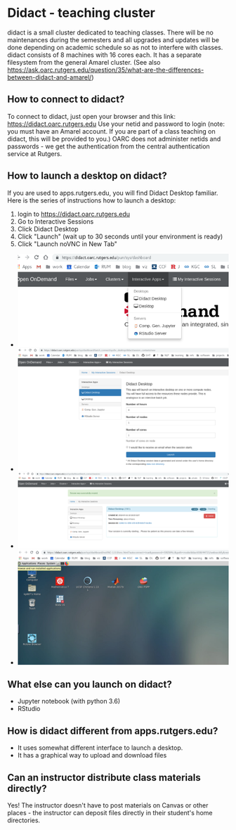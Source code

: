 
# Didact - teaching cluster

didact is a small cluster dedicated to teaching classes. There will be no maintenances during the semesters and all upgrades and updates will be done 
depending on academic schedule so as not to interfere with classes. didact consists of 8 machines with 16 cores each. It has a separate filesystem from 
the general Amarel cluster. (See also https://ask.oarc.rutgers.edu/question/35/what-are-the-differences-between-didact-and-amarel/)

## How to connect to didact? 

To connect to didact, just open your browser and this link: https://didact.oarc.rutgers.edu
Use your netid and password to login (note: you must have an Amarel account. If you are part of a class teaching on didact, this will be provided to you.)
OARC does not administer netids and passwords - we get the authentication from the central authentication service at Rutgers. 

## How to launch a desktop on didact? 

If you are used to apps.rutgers.edu, you will find Didact Desktop familiar. Here is the series of instructions how to launch a desktop: 

1. login to https://didact.oarc.rutgers.edu
2. Go to Interactive Sessions
3. Click Didact Desktop
4. Click "Launch" (wait up to 30 seconds until your environment is ready)
5. Click "Launch noVNC in New Tab"

- ![step 2](pics/didact1.png)
- ![step 3](pics/didact2.png)
- ![step 4](pics/didact3.png)
- ![step 5](pics/didact4.png)

## What else can you launch on didact? 

- Jupyter notebook (with python 3.6)
- RStudio

## How is didact different from apps.rutgers.edu? 

- It uses somewhat different interface to launch a desktop.
- It has a graphical way to upload and download files

## Can an instructor distribute class materials directly? 

Yes! The instructor doesn't have to post materials on Canvas or other places - the instructor can deposit files directly in their student's home directories. 



